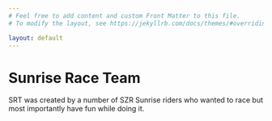 ```yaml
---
# Feel free to add content and custom Front Matter to this file.
# To modify the layout, see https://jekyllrb.com/docs/themes/#overriding-theme-defaults

layout: default
---
```


# Sunrise Race Team

SRT was created by a number of SZR Sunrise riders who wanted to race but most importantly have fun while doing it.

